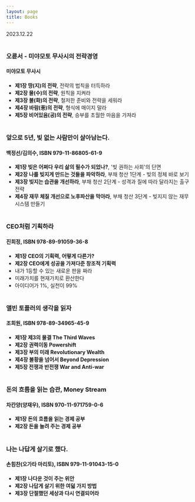 ```yaml
---
layout: page
title: Books
---
```


2023.12.22

#
### 오륜서 - 미야모토 무사시의 전략경영
#### 미야모토 무사시
- **제1장 땅(지)의 전략**, 전략의 법칙을 터득하라
- **제2장 물(수)의 전략**, 원칙을 지켜라
- **제3장 불(화)의 전략**, 철저한 준비와 전략을 세워라
- **제4장 바람(풍)의 전략**, 형식에 매이지 말라
- **제5장 비어있음(공)의 전략**, 승부를 초월한 마음을 가져라
 
#
### 앞으로 5년, 빚 없는 사람만이 살아남는다.
#### 백정선/김의수, ISBN 979-11-86805-61-9
- **제1장 빚은 어쩌다 우리 삶의 필수가 되었나?**, '빚 권하는 사회'의 단면
- **제2장 나를 빚지게 만드는 것들을 파악하라**, 부채 청산 1단계 - 빚의 정체 바로 보기
- **제3장 빚지는 습관을 개선하라**, 부채 청산 2단계 - 성격과 질에 따라 달라지는 출구 전략
- **제4장 재무 체질 개선으로 노후파산을 막아라**, 부채 청산 3단계 - 빚지지 않는 재무 시스템 만들기

# 
### CEO처럼 기획하라
#### 진희정, ISBN 978-89-91059-36-8
- **제1장 CEO의 기획력, 어떻게 다른가?**
- **제2장 CEO에게 성공을 가져다준 창조적 기획력**
- 내가 1등할 수 있는 새로운 판을 짜라
- 미래가치를 현재가치로 환산한다
- 아이디어가 1%, 실천이 99%

#
### 앨빈 토플러의 생각을 읽자
#### 조희원, ISBN 978-89-34965-45-9
- **제1장 제3의 물결 The Third Waves**
- **제2장 권력이동 Powershift**
- **제3장 부의 미래 Revolutionary Wealth**
- **제4장 불황을 넘어서 Beyond Depression**
- **제5장 전쟁과 반전쟁 War and Anti-war**

#
### 돈의 흐름을 읽는 습관, Money Stream
#### 차칸양(양재우), ISBN 970-11-971759-0-6
- **제1장 돈의 흐름을 읽는 경제 공부**
- **제2장 돈을 늘려 주는 경제 공부**

#
### 나는 나답게 살기로 했다.
#### 손힘찬(오가타 마리토), ISBN 979-11-91043-15-0
- **제1장 나다운 것이 주는 위안**
- **제2장 나답게 살기 위한 여덟 가지 방법**
- **제3장 단절했던 세상과 다시 연결되어라**
